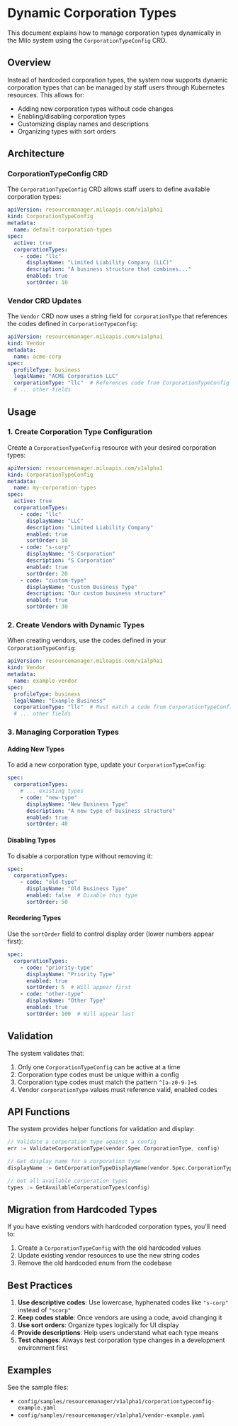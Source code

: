 # Dynamic Corporation Types

This document explains how to manage corporation types dynamically in the Milo system using the `CorporationTypeConfig` CRD.

## Overview

Instead of hardcoded corporation types, the system now supports dynamic corporation types that can be managed by staff users through Kubernetes resources. This allows for:

- Adding new corporation types without code changes
- Enabling/disabling corporation types
- Customizing display names and descriptions
- Organizing types with sort orders

## Architecture

### CorporationTypeConfig CRD

The `CorporationTypeConfig` CRD allows staff users to define available corporation types:

```yaml
apiVersion: resourcemanager.miloapis.com/v1alpha1
kind: CorporationTypeConfig
metadata:
  name: default-corporation-types
spec:
  active: true
  corporationTypes:
    - code: "llc"
      displayName: "Limited Liability Company (LLC)"
      description: "A business structure that combines..."
      enabled: true
      sortOrder: 10
```

### Vendor CRD Updates

The `Vendor` CRD now uses a string field for `corporationType` that references the codes defined in `CorporationTypeConfig`:

```yaml
apiVersion: resourcemanager.miloapis.com/v1alpha1
kind: Vendor
metadata:
  name: acme-corp
spec:
  profileType: business
  legalName: "ACME Corporation LLC"
  corporationType: "llc"  # References code from CorporationTypeConfig
  # ... other fields
```

## Usage

### 1. Create Corporation Type Configuration

Create a `CorporationTypeConfig` resource with your desired corporation types:

```yaml
apiVersion: resourcemanager.miloapis.com/v1alpha1
kind: CorporationTypeConfig
metadata:
  name: my-corporation-types
spec:
  active: true
  corporationTypes:
    - code: "llc"
      displayName: "LLC"
      description: "Limited Liability Company"
      enabled: true
      sortOrder: 10
    - code: "s-corp"
      displayName: "S Corporation"
      description: "S Corporation"
      enabled: true
      sortOrder: 20
    - code: "custom-type"
      displayName: "Custom Business Type"
      description: "Our custom business structure"
      enabled: true
      sortOrder: 30
```

### 2. Create Vendors with Dynamic Types

When creating vendors, use the codes defined in your `CorporationTypeConfig`:

```yaml
apiVersion: resourcemanager.miloapis.com/v1alpha1
kind: Vendor
metadata:
  name: example-vendor
spec:
  profileType: business
  legalName: "Example Business"
  corporationType: "llc"  # Must match a code from CorporationTypeConfig
  # ... other fields
```

### 3. Managing Corporation Types

#### Adding New Types

To add a new corporation type, update your `CorporationTypeConfig`:

```yaml
spec:
  corporationTypes:
    # ... existing types
    - code: "new-type"
      displayName: "New Business Type"
      description: "A new type of business structure"
      enabled: true
      sortOrder: 40
```

#### Disabling Types

To disable a corporation type without removing it:

```yaml
spec:
  corporationTypes:
    - code: "old-type"
      displayName: "Old Business Type"
      enabled: false  # Disable this type
      sortOrder: 50
```

#### Reordering Types

Use the `sortOrder` field to control display order (lower numbers appear first):

```yaml
spec:
  corporationTypes:
    - code: "priority-type"
      displayName: "Priority Type"
      enabled: true
      sortOrder: 5  # Will appear first
    - code: "other-type"
      displayName: "Other Type"
      enabled: true
      sortOrder: 100  # Will appear last
```

## Validation

The system validates that:

1. Only one `CorporationTypeConfig` can be active at a time
2. Corporation type codes must be unique within a config
3. Corporation type codes must match the pattern `^[a-z0-9-]+$`
4. Vendor `corporationType` values must reference valid, enabled codes

## API Functions

The system provides helper functions for validation and display:

```go
// Validate a corporation type against a config
err := ValidateCorporationType(vendor.Spec.CorporationType, config)

// Get display name for a corporation type
displayName := GetCorporationTypeDisplayName(vendor.Spec.CorporationType, config)

// Get all available corporation types
types := GetAvailableCorporationTypes(config)
```

## Migration from Hardcoded Types

If you have existing vendors with hardcoded corporation types, you'll need to:

1. Create a `CorporationTypeConfig` with the old hardcoded values
2. Update existing vendor resources to use the new string codes
3. Remove the old hardcoded enum from the codebase

## Best Practices

1. **Use descriptive codes**: Use lowercase, hyphenated codes like `"s-corp"` instead of `"scorp"`
2. **Keep codes stable**: Once vendors are using a code, avoid changing it
3. **Use sort orders**: Organize types logically for UI display
4. **Provide descriptions**: Help users understand what each type means
5. **Test changes**: Always test corporation type changes in a development environment first

## Examples

See the sample files:
- `config/samples/resourcemanager/v1alpha1/corporationtypeconfig-example.yaml`
- `config/samples/resourcemanager/v1alpha1/vendor-example.yaml`
